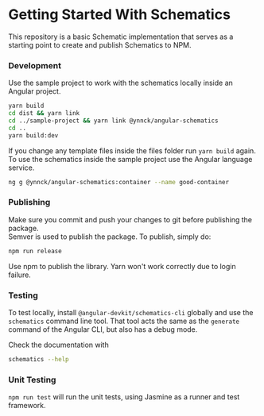 # Getting Started With Schematics

This repository is a basic Schematic implementation that serves as a starting point to create and publish Schematics to NPM.

### Development
Use the sample project to work with the schematics locally inside an Angular project.

```bash
yarn build
cd dist && yarn link
cd ../sample-project && yarn link @ynnck/angular-schematics
cd ..
yarn build:dev
```

If you change any template files inside the files folder run ```yarn build``` again.<br>
To use the schematics inside the sample project use the Angular language service.

```bash
ng g @ynnck/angular-schematics:container --name good-container
```


### Publishing

Make sure you commit and push your changes to git before publishing the package.<br>
Semver is used to publish the package.
To publish, simply do:

```bash
npm run release
```
Use npm to publish the library. Yarn won't work correctly due to login failure.

### Testing

To test locally, install `@angular-devkit/schematics-cli` globally and use the `schematics` command line tool. That tool acts the same as the `generate` command of the Angular CLI, but also has a debug mode.

Check the documentation with
```bash
schematics --help
```

### Unit Testing

`npm run test` will run the unit tests, using Jasmine as a runner and test framework.
